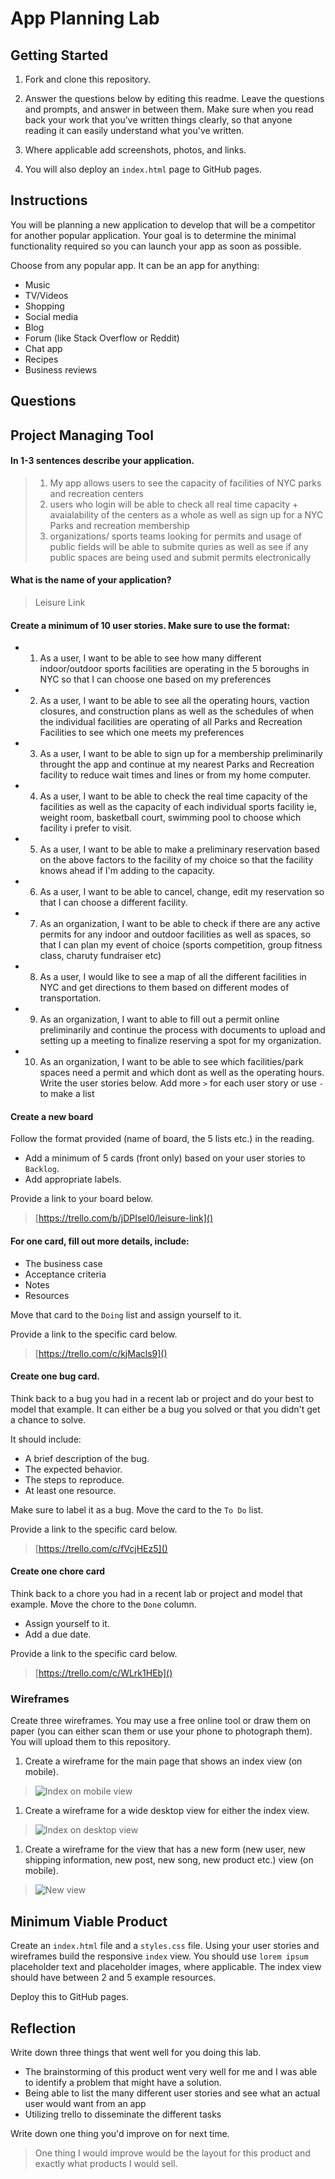 # App Planning Lab

## Getting Started

1. Fork and clone this repository.

1. Answer the questions below by editing this readme. Leave the questions and prompts, and answer in between them. Make sure when you read back your work that you've written things clearly, so that anyone reading it can easily understand what you've written.

1. Where applicable add screenshots, photos, and links.

1. You will also deploy an `index.html` page to GitHub pages.

## Instructions

You will be planning a new application to develop that will be a competitor for another popular application. Your goal is to determine the minimal functionality required so you can launch your app as soon as possible.

Choose from any popular app. It can be an app for anything:

- Music
- TV/Videos
- Shopping
- Social media
- Blog
- Forum (like Stack Overflow or Reddit)
- Chat app
- Recipes
- Business reviews

## Questions

## Project Managing Tool

#### In 1-3 sentences describe your application.

> 1. My app allows users to see the capacity of facilities of NYC parks and recreation centers
> 2. users who login will be able to check all real time capacity + avaialability of the centers as a whole as well as sign up for a NYC Parks and recreation membership
> 3. organizations/ sports teams looking for permits and usage of public fields will be able to submite quries as well as see if any public spaces are being used and submit permits electronically

#### What is the name of your application?

> Leisure Link

#### Create a minimum of 10 user stories. Make sure to use the format:

- 1. As a user, I want to be able to see how many different indoor/outdoor sports facilities are operating in the 5 boroughs in NYC so that I can choose one based on my preferences
- 2. As a user, I want to be able to see all the operating hours, vaction closures, and construction plans as well as the schedules of when the individual facilities are operating of all Parks and Recreation Facilities to see which one meets my preferences
- 3. As a user, I want to be able to sign up for a membership preliminarily throught the app and continue at my nearest Parks and Recreation facility to reduce wait times and lines or from my home computer.
- 4. As a user, I want to be able to check the real time capacity of the facilities as well as the capacity of each individual sports facility ie, weight room, basketball court, swimming pool to choose which facility i prefer to visit.
- 5. As a user, I want to be able to make a preliminary reservation based on the above factors to the facility of my choice so that the facility knows ahead if I'm adding to the capacity.
- 6. As a user, I want to be able to cancel, change, edit my reservation so that I can choose a different facility.
- 7. As an organization, I want to be able to check if there are any active permits for any indoor and outdoor facilities as well as spaces, so that I can plan my event of choice (sports competition, group fitness class, charuty fundraiser etc)
- 8. As a user, I would like to see a map of all the different facilities in NYC and get directions to them based on different modes of transportation.
- 9. As an organization, I want to able to fill out a permit online preliminarily and continue the process with documents to upload and setting up a meeting to finalize reserving a spot for my organization.
- 10. As an organization, I want to be able to see which facilities/park spaces need a permit and which dont as well as the operating hours.
Write the user stories below. Add more `>` for each user story or use `-` to make a list


#### Create a new board

Follow the format provided (name of board, the 5 lists etc.) in the reading.

- Add a minimum of 5 cards (front only) based on your user stories to `Backlog`.
- Add appropriate labels.

Provide a link to your board below.

> [https://trello.com/b/jDPIsel0/leisure-link]()

#### For one card, fill out more details, include:

- The business case
- Acceptance criteria
- Notes
- Resources

Move that card to the `Doing` list and assign yourself to it.

Provide a link to the specific card below.

> [https://trello.com/c/kjMacls9]()

#### Create one bug card.

Think back to a bug you had in a recent lab or project and do your best to model that example.
It can either be a bug you solved or that you didn't get a chance to solve.

It should include:

- A brief description of the bug.
- The expected behavior.
- The steps to reproduce.
- At least one resource.

Make sure to label it as a bug. Move the card to the `To Do` list.

Provide a link to the specific card below.

> [https://trello.com/c/fVcjHEz5]()

#### Create one chore card

Think back to a chore you had in a recent lab or project and model that example. Move the chore to the `Done` column.

- Assign yourself to it.
- Add a due date.

Provide a link to the specific card below.

> [https://trello.com/c/WLrk1HEb]()

### Wireframes

Create three wireframes. You may use a free online tool or draw them on paper (you can either scan them or use your phone to photograph them). You will upload them to this repository.

1. Create a wireframe for the main page that shows an index view (on mobile).

> ![Index on mobile view]()

1. Create a wireframe for a wide desktop view for either the index view.

> ![Index on desktop view]()

1. Create a wireframe for the view that has a new form (new user, new shipping information, new post, new song, new product etc.) view (on mobile).

> ![New view]()

## Minimum Viable Product

Create an `index.html` file and a `styles.css` file. Using your user stories and wireframes build the responsive `index` view. You should use `lorem ipsum` placeholder text and placeholder images, where applicable. The index view should have between 2 and 5 example resources.

Deploy this to GitHub pages.

## Reflection

Write down three things that went well for you doing this lab.
 
 - The brainstorming of this product went very well for me and I was able to identify a problem that might have a solution.
 - Being able to list the many different user stories and see what an actual user would want from an app
 - Utilizing trello to disseminate the different tasks

Write down one thing you'd improve on for next time.

> One thing I would improve would be the layout for this product and exactly what products I would sell.
